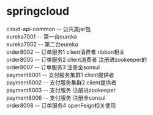 # springcloud

cloud-api-common -- 公共类jar包  
eureka7001 -- 第一台eureka  
eureka7002 -- 第二台eureka  
order8002 -- 订单服务1 client消费者 ribbon相关  
order8005 -- 订单服务2 client消费者  注册进zookeeper的  
order8007 -- 订单服务3 注册金sonsul  
payment8001 -- 支付服务集群1  client提供者  
payment8002 -- 支付服务集群2  client提供者  
payment8003 -- 支付服务 注册进zookeeper  
payment8006 -- 支付服务 注册金consul  
order8008 -- 订单服务4 openFeign相关使用
